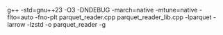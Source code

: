 g++ -std=gnu++23 -O3 -DNDEBUG -march=native -mtune=native -flto=auto -fno-plt parquet_reader.cpp parquet_reader_lib.cpp -lparquet -larrow -lzstd -o parquet_reader -g
